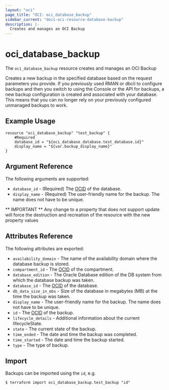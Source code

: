 ```yaml
---
layout: "oci"
page_title: "OCI: oci_database_backup"
sidebar_current: "docs-oci-resource-database-backup"
description: |-
  Creates and manages an OCI Backup
---
```


# oci_database_backup
The `oci_database_backup` resource creates and manages an OCI Backup

Creates a new backup in the specified database based on the request parameters you provide. If you previously used RMAN or dbcli to configure backups and then you switch to using the Console or the API for backups, a new backup configuration is created and associated with your database. This means that you can no longer rely on your previously configured unmanaged backups to work.


## Example Usage

```hcl
resource "oci_database_backup" "test_backup" {
	#Required
	database_id = "${oci_database_database.test_database.id}"
	display_name = "${var.backup_display_name}"
}
```

## Argument Reference

The following arguments are supported:

* `database_id` - (Required) The [OCID](https://docs.us-phoenix-1.oraclecloud.com/Content/General/Concepts/identifiers.htm) of the database.
* `display_name` - (Required) The user-friendly name for the backup. The name does not have to be unique.


** IMPORTANT **
Any change to a property that does not support update will force the destruction and recreation of the resource with the new property values

## Attributes Reference

The following attributes are exported:

* `availability_domain` - The name of the availability domain where the database backup is stored.
* `compartment_id` - The [OCID](https://docs.us-phoenix-1.oraclecloud.com/Content/General/Concepts/identifiers.htm) of the compartment.
* `database_edition` - The Oracle Database edition of the DB system from which the database backup was taken. 
* `database_id` - The [OCID](https://docs.us-phoenix-1.oraclecloud.com/Content/General/Concepts/identifiers.htm) of the database.
* `db_data_size_in_mbs` - Size of the database in megabytes (MB) at the time the backup was taken. 
* `display_name` - The user-friendly name for the backup. The name does not have to be unique.
* `id` - The [OCID](https://docs.us-phoenix-1.oraclecloud.com/Content/General/Concepts/identifiers.htm) of the backup.
* `lifecycle_details` - Additional information about the current lifecycleState.
* `state` - The current state of the backup.
* `time_ended` - The date and time the backup was completed.
* `time_started` - The date and time the backup started.
* `type` - The type of backup.

## Import

Backups can be imported using the `id`, e.g.

```
$ terraform import oci_database_backup.test_backup "id"
```
